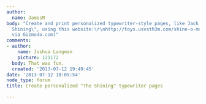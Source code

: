 ```yaml
---
author:
  name: JamesM
body: "Create and print personalized typewriter-style pages, like Jack did in \"The
  Shining\", using this website:\r\nhttp://toys.usvsth3m.com/shine-o-matic/\r\n\r\n[img:sites/default/files/old-images/The-Shining_3638.jpg]\r\n\r\n(found
  via Gizmodo.com)"
comments:
- author:
    name: Joshua Langman
    picture: 121172
  body: That was fun.
  created: '2013-07-12 19:49:45'
date: '2013-07-12 18:05:54'
node_type: forum
title: Create personalized "The Shining" typewriter pages

---
```

